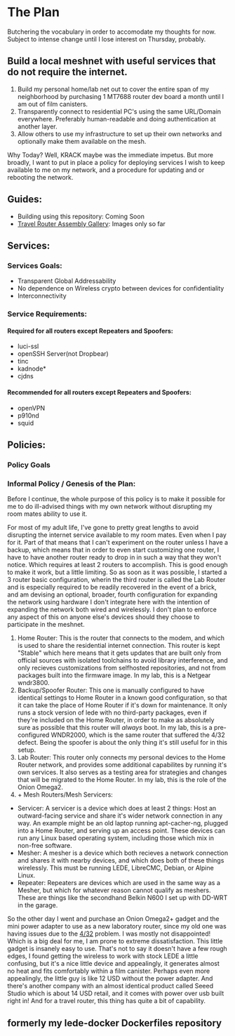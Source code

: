 The Plan
========

Butchering the vocabulary in order to accomodate my thoughts for now. Subject
to intense change until I lose interest on Thursday, probably.

## Build a local meshnet with useful services that do not require the internet.

  1. Build my personal home/lab net out to cover the entire span of my
   neighborhood by purchasing 1 MT7688 router dev board a month until I am out
   of film canisters.
  2. Transparently connect to residential PC's using the same URL/Domain
   everywhere. Preferably human-readable and doing authentication at another
   layer.
  3. Allow others to use my infrastructure to set up their own networks and
   optionally make them available on the mesh.

Why Today? Well, KRACK maybe was the immediate impetus. But more broadly, I want
to put in place a policy for deploying services I wish to keep available to me
on my network, and a procedure for updating and or rebooting the network.


## Guides:

  * Building using this repository: Coming Soon
  * [Travel Router Assembly Gallery](https://github.com/eyedeekay/lede-docker/blob/master/Pages/ASSEMBLY_OMEGA2P.md): Images only so far

## Services:

### Services Goals:

  * Transparent Global Addressability
  * No dependence on Wireless crypto between devices for confidentiality
  * Interconnectivity

### Service Requirements:

#### Required for all routers except Repeaters and Spoofers:

  * luci-ssl
  * openSSH Server(not Dropbear)
  * tinc
  * kadnode*
  * cjdns

#### Recommended for all routers except Repeaters and Spoofers:

  * openVPN
  * p910nd
  * squid

## Policies:

### Policy Goals

### Informal Policy / Genesis of the Plan:

Before I continue, the whole purpose of this policy is to make it possible for
me to do ill-advised things with my own network without disrupting my room mates
ability to use it.

For most of my adult life, I've gone to pretty great lengths to avoid disrupting
the internet service available to my room mates. Even when I pay for it. Part of
that means that I can't experiment on the router unless I have a backup, which
means that in order to even start customizing one router, I have to have another
router ready to drop in in such a way that they won't notice. Which requires at
least 2 routers to accomplish. This is good enough to make it work, but a little
limiting. So as soon as it was possible, I started a 3 router basic
configuration, wherin the third router is called the Lab Router and is
especially required to be readily recovered in the event of a brick, and am
devising an optional, broader, fourth configuration for expanding the network
using hardware I don't integrate here with the intention of expanding the
network both wired and wirelessly. I don't plan to enforce any aspect of this
on anyone else's devices should they choose to participate in the meshnet.

  1. Home Router: This is the router that connects to the modem, and which
  is used to share the residential internet connection. This router is kept
  "Stable" which here means that it gets updates that are built only from
  official sources with isolated toolchains to avoid library interference, and
  only recieves customizations from selfhosted repositories, and not from
  packages built into the firmware image. In my lab, this is a Netgear wndr3800.
  2. Backup/Spoofer Router: This one is manually configured to have identical
  settings to Home Router in a known good configuration, so that it can take the
  place of Home Router if it's down for maintenance. It only runs a stock
  version of lede with no third-party packages, even if they're included on the
  Home Router, in order to make as absolutely sure as possible that this router
  will *always* boot. In my lab, this is a pre-configured WNDR2000, which is
  the same router that suffered the 4/32 defect. Being the spoofer is about the
  only thing it's still useful for in this setup.
  3. Lab Router: This router only connects my personal devices to the Home
  Router network, and provides some additional capabilites by running it's own
  services. It also serves as a testing area for strategies and changes that
  will be migrated to the Home Router. In my lab, this is the role of the Onion
  Omega2.
  4. \+ Mesh Routers/Mesh Servicers:
   * Servicer: A servicer is a device which does at least 2 things: Host an
    outward-facing service and share it's wider network connection in any way.
    An example might be an old laptop running apt-cacher-ng, plugged into a Home
    Router, and serving up an access point. These devices can run any Linux
    based operating system, including those which mix in non-free software.
   * Mesher: A mesher is a device which both recieves a network connection and
    shares it with nearby devices, and which does both of these things
    wirelessly. This must be running LEDE, LibreCMC, Debian, or Alpine Linux.
   * Repeater: Repeaters are devices which are used in the same way as a Mesher,
    but which for whatever reason cannot qualify as meshers. These are things
    like the secondhand Belkin N600 I set up with DD-WRT in the garage.

So the other day I went and purchase an Onion Omega2+ gadget and the mini power
adapter to use as a new laboratory router, since my old one was having issues
due to the [4/32](https://lede-project.org/meta/infobox/432_warning) problem. I
was mostly not disappointed! Which is a big deal for me, I am prone to extreme
dissatisfaction. This little gadget is insanely easy to use. That's not to say
it doesn't have a few rough edges, I found getting the wireless to work with
stock LEDE a little confusing, but it's a nice little device and appealingly,
it generates almost no heat and fits comfortably within a film canister. Perhaps
even more appealingly, the little guy is like 12 USD without the power adapter.
And there's another company with an almost identical product called Seeed Studio
which is about 14 USD retail, and it comes with power over usb built right in!
And for a travel router, this thing has quite a bit of capability.


## formerly my lede-docker Dockerfiles repository

